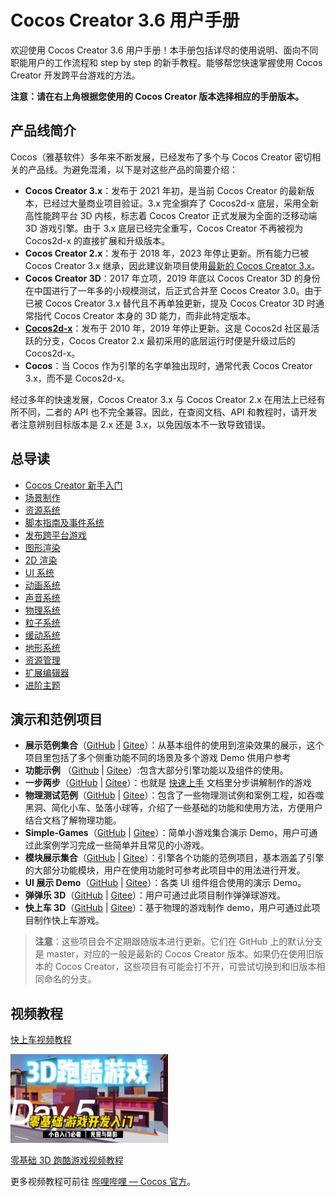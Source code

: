 # Cocos Creator 3.6 用户手册

欢迎使用 Cocos Creator 3.6 用户手册！本手册包括详尽的使用说明、面向不同职能用户的工作流程和 step by step 的新手教程。能够帮您快速掌握使用 Cocos Creator 开发跨平台游戏的方法。

**注意：请在右上角根据您使用的 Cocos Creator 版本选择相应的手册版本。**

## 产品线简介

Cocos（雅基软件）多年来不断发展，已经发布了多个与 Cocos Creator 密切相关的产品线。为避免混淆，以下是对这些产品的简要介绍：
- **Cocos Creator 3.x**：发布于 2021 年初，是当前 Cocos Creator 的最新版本，已经过大量商业项目验证。3.x 完全摒弃了 Cocos2d-x 底层，采用全新高性能跨平台 3D 内核，标志着 Cocos Creator 正式发展为全面的泛移动端 3D 游戏引擎。由于 3.x 底层已经完全重写，Cocos Creator 不再被视为 Cocos2d-x 的直接扩展和升级版本。
- **Cocos Creator 2.x**：发布于 2018 年，2023 年停止更新。所有能力已被 Cocos Creator 3.x 继承，因此建议新项目使用[最新的 Cocos Creator 3.x](https://www.cocos.com/creator-download)。
- **Cocos Creator 3D**：2017 年立项，2019 年底以 Cocos Creator 3D 的身份在中国进行了一年多的小规模测试，后正式合并至 Cocos Creator 3.0。由于已被 Cocos Creator 3.x 替代且不再单独更新，提及 Cocos Creator 3D 时通常指代 Cocos Creator 本身的 3D 能力，而非此特定版本。
- **[Cocos2d-x](https://www.cocos.com/cocos2d-x)**：发布于 2010 年，2019 年停止更新。这是 Cocos2d 社区最活跃的分支，Cocos Creator 2.x 最初采用的底层运行时便是升级过后的 Cocos2d-x。
- **Cocos**：当 Cocos 作为引擎的名字单独出现时，通常代表 Cocos Creator 3.x，而不是 Cocos2d-x。

经过多年的快速发展，Cocos Creator 3.x 与 Cocos Creator 2.x 在用法上已经有所不同，二者的 API 也不完全兼容。因此，在查阅文档、API 和教程时，请开发者注意辨别目标版本是 2.x 还是 3.x，以免因版本不一致导致错误。

## 总导读

- [Cocos Creator 新手入门](getting-started/index.md)
- [场景制作](concepts/scene/index.md)
- [资源系统](asset/index.md)
- [脚本指南及事件系统](scripting/index.md)
- [发布跨平台游戏](editor/publish/index.md)
- [图形渲染](module-map/graphics.md)
- [2D 渲染](2d-object/2d-render/index.md)
- [UI 系统](2d-object/ui-system/index.md)
- [动画系统](animation/index.md)
- [声音系统](audio-system/overview.md)
- [物理系统](physics/index.md)
- [粒子系统](particle-system/index.md)
- [缓动系统](tween/index.md)
- [地形系统](editor/terrain/index.md)
- [资源管理](asset/asset-manager.md)
- [扩展编辑器](editor/extension/readme.md)
- [进阶主题](advanced-topics/index.md)

## 演示和范例项目

- **展示范例集合**（[GitHub](https://github.com/cocos/cocos-example-projects) | [Gitee](https://gitee.com/mirrors_cocos-creator/example-3d)）：从基本组件的使用到渲染效果的展示，这个项目里包括了多个侧重功能不同的场景及多个游戏 Demo 供用户参考
- **功能示例** （[Github](https://github.com/cocos/cocos-test-projects/tree/v3.6/assets) | [Gitee](https://gitee.com/cocos/cocos-test-projects?_from=gitee_search)）:包含大部分引擎功能以及组件的使用。
- **一步两步**（[GitHub](https://github.com/cocos-creator/tutorial-mind-your-step-3d) | [Gitee](https://gitee.com/mirrors_cocos-creator/tutorial-mind-your-step-3d)）：也就是 [快速上手](getting-started/first-game/index.md) 文档里分步讲解制作的游戏
- **物理测试范例**（[GitHub](https://github.com/cocos/cocos-example-projects/tree/v3.6/physics-3d) | [Gitee](https://gitee.com/mirrors_cocos-creator/example-3d/tree/v3.6/physics-3d)）：包含了一些物理测试例和案例工程，如吞噬黑洞、简化小车、坠落小球等，介绍了一些基础的功能和使用方法，方便用户结合文档了解物理功能。
- **Simple-Games**（[GitHub](https://github.com/cocos/cocos-example-projects/tree/v3.6/simple-games) | [Gitee](https://gitee.com/mirrors_cocos-creator/example-3d/tree/v3.6/simple-games)）：简单小游戏集合演示 Demo，用户可通过此案例学习完成一些简单并且常见的小游戏。
- **模块展示集合**（[GitHub](https://github.com/cocos/cocos-test-projects) | [Gitee](https://gitee.com/mirrors_cocos-creator/test-cases-3d)）：引擎各个功能的范例项目，基本涵盖了引擎的大部分功能模块，用户在使用功能时可参考此项目中的用法进行开发。
- **UI 展示 Demo**（[GitHub](https://github.com/cocos/cocos-example-ui/) | [Gitee](https://gitee.com/mirrors_cocos-creator/demo-ui/)）：各类 UI 组件组合使用的演示 Demo。
- **弹弹乐 3D**（[GitHub](https://github.com/cocos/cocos-example-ball) | [Gitee](https://gitee.com/mirrors_cocos-creator/demo-ball)）：用户可通过此项目制作弹弹球游戏。
- **快上车 3D**（[GitHub](https://github.com/cocos/cocos-tutorial-taxi-game) | [Gitee](https://gitee.com/mirrors_cocos-creator/tutorial-taxi-game)）：基于物理的游戏制作 demo，用户可通过此项目制作快上车游戏。

> **注意**：这些项目会不定期跟随版本进行更新。它们在 GitHub 上的默认分支是 master，对应的一般是最新的 Cocos Creator 版本。如果仍在使用旧版本的 Cocos Creator，这些项目有可能会打不开，可尝试切换到和旧版本相同命名的分支。

## 视频教程

[快上车视频教程](https://space.bilibili.com/491120849/channel/detail?cid=116585)

<img src="./tutorial/img/3d-parkour-title.jpg" width=50% height=50%></img>

[零基础 3D 跑酷游戏视频教程](https://space.bilibili.com/649675584/channel/collectiondetail?sid=701630)

更多视频教程可前往 [哔哩哔哩 — Cocos 官方](https://space.bilibili.com/491120849/dynamic)。
